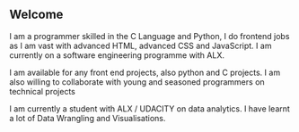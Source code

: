 ## Welcome
I am a programmer skilled in the C Language and Python, I do frontend jobs as I am vast with advanced HTML, advanced CSS and JavaScript. I am currently on a software engineering programme with ALX.

I am available for any front end projects, also python and C projects. I am also willing to collaborate with young and seasoned programmers on technical projects

I am currently a student with ALX / UDACITY on data analytics. I have learnt a lot of Data Wrangling and Visualisations.

<!--
**jubrealguy/Jubrealguy** is a ✨ _special_ ✨ repository because its `README.md` (this file) appears on your GitHub profile.

Here are some ideas to get you started:

- 🔭 I’m currently working on ...
- 🌱 I’m currently learning ...
- 👯 I’m looking to collaborate on ...
- 🤔 I’m looking for help with ...
- 💬 Ask me about ...
- 📫 How to reach me: ...
- 😄 Pronouns: ...
- ⚡ Fun fact: ...
-->
